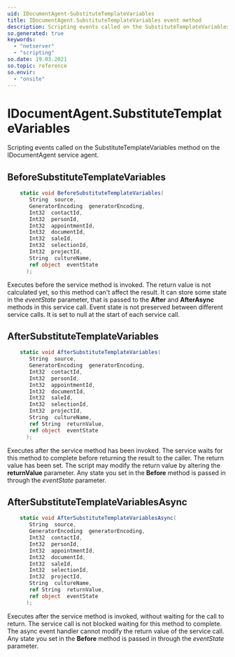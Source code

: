 ```yaml
---
uid: IDocumentAgent-SubstituteTemplateVariables
title: IDocumentAgent.SubstituteTemplateVariables event method
description: Scripting events called on the SubstituteTemplateVariables method on the IDocumentAgent service agent.
so.generated: true
keywords:
  - "netserver"
  - "scripting"
so.date: 19.03.2021
so.topic: reference
so.envir:
  - "onsite"
---
```

# IDocumentAgent.SubstituteTemplateVariables

Scripting events called on the <see cref='M:SuperOffice.CRM.Services.IDocumentAgent.SubstituteTemplateVariables'>SubstituteTemplateVariables</see> method on the <see cref='IDocumentAgent'>IDocumentAgent</see>  service agent.

## BeforeSubstituteTemplateVariables
```cs
    static void BeforeSubstituteTemplateVariables(
       String  source,
       GeneratorEncoding  generatorEncoding,
       Int32  contactId,
       Int32  personId,
       Int32  appointmentId,
       Int32  documentId,
       Int32  saleId,
       Int32  selectionId,
       Int32  projectId,
       String  cultureName,
       ref object  eventState
      );
```
Executes before the service method is invoked.
The return value is not calculated yet, so this method can't affect the result.
It can store some state in the *eventState* parameter, that is passed to the **After** and **AfterAsync** methods in this service call.
Event state is not preserved between different service calls. It is set to null at the start of each service call.
## AfterSubstituteTemplateVariables
```cs
    static void AfterSubstituteTemplateVariables(
       String  source,
       GeneratorEncoding  generatorEncoding,
       Int32  contactId,
       Int32  personId,
       Int32  appointmentId,
       Int32  documentId,
       Int32  saleId,
       Int32  selectionId,
       Int32  projectId,
       String  cultureName,
       ref String  returnValue,
       ref object  eventState
      );
```
Executes after the service method has been invoked. The service waits for this method to complete before returning the result to the caller.
The return value has been set. The script may modify the return value by altering the **returnValue** parameter.
Any state you set in the **Before** method is passed in through the *eventState* parameter.
## AfterSubstituteTemplateVariablesAsync
```cs
    static void AfterSubstituteTemplateVariablesAsync(
       String  source,
       GeneratorEncoding  generatorEncoding,
       Int32  contactId,
       Int32  personId,
       Int32  appointmentId,
       Int32  documentId,
       Int32  saleId,
       Int32  selectionId,
       Int32  projectId,
       String  cultureName,
       ref String  returnValue,
       ref object  eventState
      );
```
Executes after the service method is invoked, without waiting for the call to return.
The service call is not blocked waiting for this method to complete.
The async event handler cannot modify the return value of the service call.
Any state you set in the **Before** method is passed in through the *eventState* parameter.

